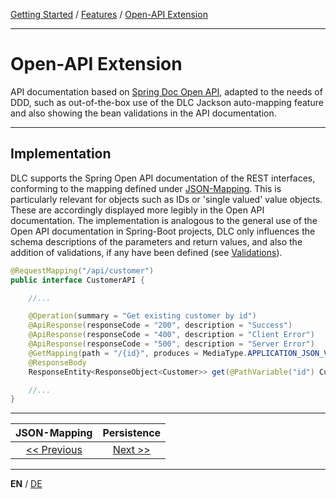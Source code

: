 [Getting Started](../index_en.md) / [Features](../guides/features_en.md) / [Open-API Extension](open_api_extension_en.md)

---

# Open-API Extension
API documentation based on [Spring Doc Open API](https://springdoc.org/), adapted to the needs of DDD, 
such as out-of-the-box use of the DLC Jackson auto-mapping feature and also showing the bean validations 
in the API documentation.

---

## Implementation
DLC supports the Spring Open API documentation of the REST interfaces, conforming to the mapping defined 
under [JSON-Mapping](json_mapping_en.md).
This is particularly relevant for objects such as IDs or 'single valued' value objects.
These are accordingly displayed more legibly in the Open API documentation.
The implementation is analogous to the general use of the Open API documentation
in Spring-Boot projects, DLC only influences the schema descriptions of the parameters and return values, and also the 
addition of validations, if any have been defined (see [Validations](validation_support_en.md)).

```Java
@RequestMapping("/api/customer")
public interface CustomerAPI {

    //...

    @Operation(summary = "Get existing customer by id")
    @ApiResponse(responseCode = "200", description = "Success")
    @ApiResponse(responseCode = "400", description = "Client Error")
    @ApiResponse(responseCode = "500", description = "Server Error")
    @GetMapping(path = "/{id}", produces = MediaType.APPLICATION_JSON_VALUE)
    @ResponseBody
    ResponseEntity<ResponseObject<Customer>> get(@PathVariable("id") Customer.CustomerId id);

    //...
}
```

---

|         **JSON-Mapping**          |       **Persistence**        |
|:---------------------------------:|:----------------------------:|
| [<< Previous](json_mapping_en.md) | [Next >>](persistence_en.md) |

---

**EN** / [DE](../../german/features/open_api_extension_de.md)

